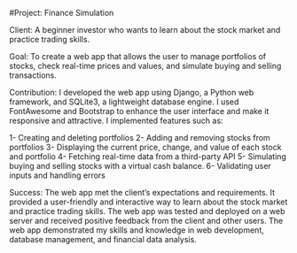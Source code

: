 #Project: Finance Simulation

Client: A beginner investor who wants to learn about the stock market and practice trading skills.

Goal: To create a web app that allows the user to manage portfolios of stocks, check real-time prices and values, and simulate buying and selling transactions.

Contribution: I developed the web app using Django, a Python web framework, and SQLite3, a lightweight database engine. I used FontAwesome and Bootstrap to enhance the user interface and make it responsive and attractive. I implemented features such as:

1- Creating and deleting portfolios
2- Adding and removing stocks from portfolios
3- Displaying the current price, change, and value of each stock and portfolio
4- Fetching real-time data from a third-party API
5- Simulating buying and selling stocks with a virtual cash balance.
6- Validating user inputs and handling errors

Success: The web app met the client’s expectations and requirements. It provided a user-friendly and interactive way to learn about the stock market and practice trading skills. The web app was tested and deployed on a web server and received positive feedback from the client and other users. The web app demonstrated my skills and knowledge in web development, database management, and financial data analysis.
